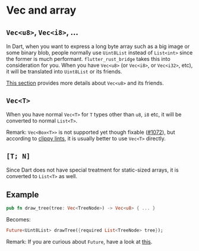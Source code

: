 # Vec and array

## `Vec<u8>`, `Vec<i8>`, ...

In Dart, when you want to express a long byte array such as a big image or some binary blob, people normally use `Uint8List` instead of `List<int>` since the former is much performant. `flutter_rust_bridge` takes this into consideration for you. When you have `Vec<u8>` (or `Vec<i8>`, or `Vec<i32>`, etc), it will be translated into `Uint8List` or its friends.

[This section](lang_simple.md) provides more details about `Vec<u8>` and its friends.

## `Vec<T>`

When you have normal `Vec<T>` for `T` types other than `u8`, `i8` etc, it will be converted to normal `List<T>`.

Remark: `Vec<Box<T>>` is not supported yet though fixable ([#1072](https://github.com/fzyzcjy/flutter_rust_bridge/issues/1072)), but according to [clippy lints](https://rust-lang.github.io/rust-clippy/master/index.html#vec_box), it is usually better to use `Vec<T>` directly.

## `[T; N]`

Since Dart does not have special treatment for static-sized arrays, it is converted to `List<T>` as well.

## Example

```rust
pub fn draw_tree(tree: Vec<TreeNode>) -> Vec<u8> { ... }
```

Becomes:

```Dart
Future<Uint8List> drawTree({required List<TreeNode> tree});
```

Remark: If you are curious about `Future`, have a look at [this](async_dart.md).
